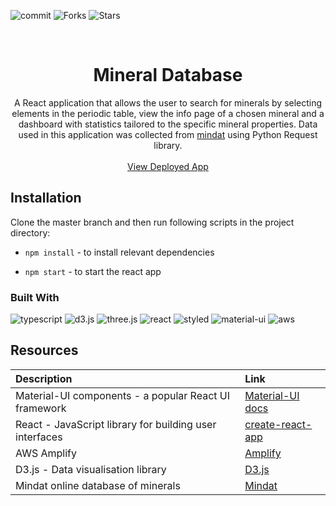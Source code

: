 ![commit](https://img.shields.io/github/last-commit/XandraV/crystallizer?color=cyan)
![Forks](https://img.shields.io/github/forks/xandrav/mineral-database?style=social)
![Stars](https://img.shields.io/github/stars/xandrav/mineral-database?style=social)

<br />
<p align="center">
  <h1 align="center">Mineral Database</h1>

  <p align="center">
    A React application that allows the user to search for minerals by selecting elements in the periodic table, view the info page of a chosen mineral and a dashboard with statistics tailored to the specific mineral properties. Data used in this application was collected from <a href="https://www.mindat.org">mindat</a> using Python Request library.
    <br />
    <br />
    <a href="https://master.dtpug0f58nobr.amplifyapp.com/">View Deployed App</a> 
  </p>
</p>

## Installation

Clone the master branch and then run following scripts in the project directory:

- `npm install` - to install relevant dependencies

- `npm start` - to start the react app

### Built With

![typescript](https://img.shields.io/badge/-TypeScript-007ACC?style=flat-square&logo=typescript&logoColor=white)
![d3.js](https://img.shields.io/badge/-D3.js-F9A03C?style=flat-square&logo=d3.js&logoColor=black)
![three.js](https://img.shields.io/badge/-Three.js-9999FF?style=flat-square)
![react](https://img.shields.io/badge/-React-45b8d8?style=flat-square&logo=react&logoColor=white)
![styled](https://img.shields.io/badge/-Styled_Components-db7092?style=flat-square&logo=styled-components&logoColor=white)
![material-ui](https://img.shields.io/badge/-MaterialUI-0081CB?style=flat-square&logo=material-ui&logoColor=white)
![aws](https://img.shields.io/badge/-Amazon%20AWS-007ACC?style=flat-square&logo=Amazon%20Aws&logoColor=white)

## Resources

| Description                                             | Link                                                                      |
| :------------------------------------------------------ | :------------------------------------------------------------------------ |
| Material-UI components - a popular React UI framework   | [Material-UI docs](https://material-ui.com/getting-started/installation/) |
| React - JavaScript library for building user interfaces | [create-react-app](https://github.com/facebook/create-react-app)          |
| AWS Amplify                                             | [Amplify](https://aws.amazon.com/amplify/)                                |
| D3.js - Data visualisation library                      | [D3.js](https://d3js.org/)                                                |
| Mindat online database of minerals                      | [Mindat](https://www.mindat.org/)                                         |
